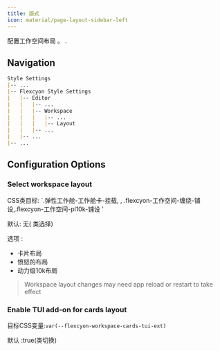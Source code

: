 ```yaml
---
title: 版式
icon: material/page-layout-sidebar-left
---
```


配置工作空间布局 。
.

## Navigation

```md
Style Settings
|-- ...
|-- Flexcyon Style Settings
|   |-- Editor
|   |   |-- ...
|   |   |-- Workspace
|   |   |   |-- ...
|   |   |   |-- Layout
|   |   |-- ...
|   |-- ...
|-- ...
```

## Configuration Options

### Select workspace layout

CSS类目标: `.弹性工作舱-工作舱卡-挂载,
,
.flexcyon-工作空间-缠绕-铺设,.flexcyon-工作空间-pl10k-铺设 '

默认: 无( 类选择)

选项 :

- 卡片布局
- 愤怒的布局
- 动力级10k布局
> Workspace layout changes may need app reload or restart to take effect

### Enable TUI add-on for cards layout

目标CSS变量:`var(--flexcyon-workspace-cards-tui-ext)`

默认 :true(类切换)

